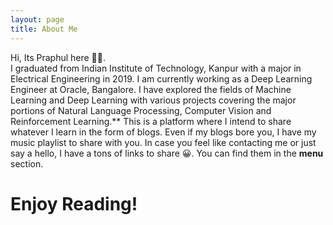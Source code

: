 ```yaml
---
layout: page
title: About Me
---
```

Hi, Its Praphul here 👋😊. <br/>
I graduated from Indian Institute of Technology, Kanpur with a major in Electrical Engineering in 2019. I am currently working as a Deep Learning Engineer at Oracle, Bangalore. I have explored the fields of Machine Learning and Deep Learning with various projects covering the major portions of Natural Language Processing, Computer Vision and Reinforcement Learning.** This is a platform where I intend to share whatever I learn in the form of blogs. Even if my blogs bore you, I have my music playlist to share with you. In case you feel like contacting me or just say a hello, I have a tons of links to share 😀. You can find them in the **menu** section.

# Enjoy Reading!

